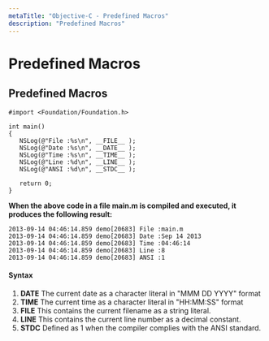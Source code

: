 ```yaml
---
metaTitle: "Objective-C - Predefined Macros"
description: "Predefined Macros"
---
```


# Predefined Macros




## Predefined Macros


```objc
#import <Foundation/Foundation.h>

int main()
{
   NSLog(@"File :%s\n", __FILE__ );
   NSLog(@"Date :%s\n", __DATE__ );
   NSLog(@"Time :%s\n", __TIME__ );
   NSLog(@"Line :%d\n", __LINE__ );
   NSLog(@"ANSI :%d\n", __STDC__ );
   
   return 0;
}

```

**When the above code in a file main.m is compiled and executed, it produces the following result:**

```objc
2013-09-14 04:46:14.859 demo[20683] File :main.m
2013-09-14 04:46:14.859 demo[20683] Date :Sep 14 2013
2013-09-14 04:46:14.859 demo[20683] Time :04:46:14
2013-09-14 04:46:14.859 demo[20683] Line :8
2013-09-14 04:46:14.859 demo[20683] ANSI :1

```



#### Syntax


1. **DATE**    The current date as a character literal in "MMM DD YYYY" format
1. **TIME**    The current time as a character literal in "HH:MM:SS" format
1. **FILE**    This contains the current filename as a string literal.
1. **LINE**    This contains the current line number as a decimal constant.
1. **STDC**    Defined as 1 when the compiler complies with the ANSI standard.

